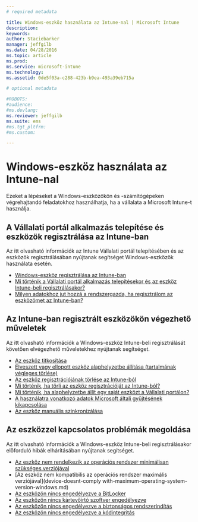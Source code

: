 ```yaml
---
# required metadata

title: Windows-eszköz használata az Intune-nal | Microsoft Intune
description:
keywords:
author: Staciebarker
manager: jeffgilb
ms.date: 04/28/2016
ms.topic: article
ms.prod:
ms.service: microsoft-intune
ms.technology:
ms.assetid: 0de5f03a-c288-423b-b9ea-493a39eb715a

# optional metadata

#ROBOTS:
#audience:
#ms.devlang:
ms.reviewer: jeffgilb
ms.suite: ems
#ms.tgt_pltfrm:
#ms.custom:

---
```


# Windows-eszköz használata az Intune-nal

Ezeket a lépéseket a Windows-eszközökön és -számítógépeken végrehajtandó feladatokhoz használhatja, ha a vállalata a Microsoft Intune-t használja.

## A Vállalati portál alkalmazás telepítése és eszközök regisztrálása az Intune-ban

Az itt olvasható információk az Intune Vállalati portál telepítésében és az eszközök regisztrálásában nyújtanak segítséget Windows-eszközök használata esetén.

- [Windows-eszköz regisztrálása az Intune-ban](enroll-your-device-in-intune-windows.md)</br>
- [Mi történik a Vállalati portál alkalmazás telepítésekor és az eszköz Intune-beli regisztrálásakor?](what-happens-if-you-install-the-company-portal-app-and-enroll-your-device-in-intune-windows.md)</br>
- [Milyen adatokhoz jut hozzá a rendszergazda, ha regisztrálom az eszközömet az Intune-ban?](what-can-your-it-administrator-see-when-you-enroll-your-device-in-intune-windows.md)

## Az Intune-ban regisztrált eszközökön végezhető műveletek

Az itt olvasható információk a Windows-eszköz Intune-beli regisztrálását követően elvégezhető műveletekhez nyújtanak segítséget.

- [Az eszköz titkosítása](encrypt-your-device-windows.md)</br>
- [Elveszett vagy ellopott eszköz alaphelyzetbe állítása (tartalmának végleges törlése)](reset-erase-your-lost-or-stolen-device-windows.md)</br>
- [Az eszköz regisztrációjának törlése az Intune-ból](unenroll-your-device-from-intune-windows.md)</br>
- [Mi történik, ha törli az eszköz regisztrációját az Intune-ból?](what-happens-if-you-unenroll-your-device-from-intune-windows.md)</br>
- [Mi történik, ha alaphelyzetbe állít egy saját eszközt a Vállalati portálon?](what-happens-if-you-reset-your-device-using-the-company-portal-windows.md)</br>
- [A használatra vonatkozó adatok Microsoft általi gyűjtésének kikapcsolása](turn-off-microsoft-usage-data-collection-windows.md)</br>
- [Az eszköz manuális szinkronizálása](sync-your-device-manually-windows.md)

## Az eszközzel kapcsolatos problémák megoldása

Az itt olvasható információk a Windows-eszköz Intune-beli regisztrálásakor előforduló hibák elhárításában nyújtanak segítséget.

- [Az eszköz nem rendelkezik az operációs rendszer minimálisan szükséges verziójával](device-doesnt-have-the-required-minimum-operating-system-version-windows.md)</br>
- [Az eszköz nem kompatibilis az operációs rendszer maximális verziójával](device-doesnt-comply with-maximum-operating-system-version-windows.md)</br>
- [Az eszközön nincs engedélyezve a BitLocker](device-doesnt-have-bitlocker-enabled-windows.md)</br>
- [Az eszközön nincs kártevőirtó szoftver engedélyezve](device-doesnt-have-antimalware-software-enabled-windows.md)</br>
- [Az eszközön nincs engedélyezve a biztonságos rendszerindítás](device-doesnt-have-secure-boot-enabled-windows.md)</br>
- [Az eszközön nincs engedélyezve a kódintegritás](device-doesnt-have-code-integrity-enabled-windows.md)




<!--HONumber=May16_HO1-->


